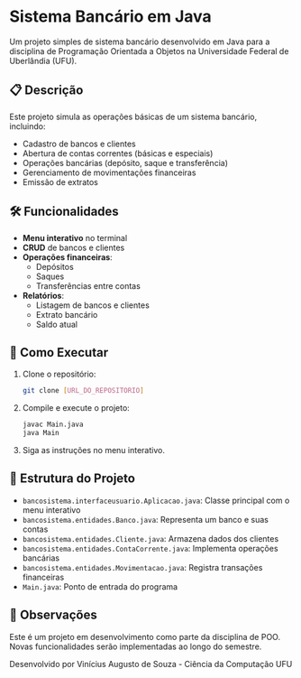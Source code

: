 # Sistema Bancário em Java

Um projeto simples de sistema bancário desenvolvido em Java para a disciplina de Programação Orientada a Objetos na Universidade Federal de Uberlândia (UFU).

## 📋 Descrição

Este projeto simula as operações básicas de um sistema bancário, incluindo:
- Cadastro de bancos e clientes
- Abertura de contas correntes (básicas e especiais)
- Operações bancárias (depósito, saque e transferência)
- Gerenciamento de movimentações financeiras
- Emissão de extratos

## 🛠️ Funcionalidades

- **Menu interativo** no terminal
- **CRUD** de bancos e clientes
- **Operações financeiras**:
    - Depósitos
    - Saques
    - Transferências entre contas
- **Relatórios**:
    - Listagem de bancos e clientes
    - Extrato bancário
    - Saldo atual

## 🚀 Como Executar

1. Clone o repositório:
   ```bash
   git clone [URL_DO_REPOSITORIO]
   ```

2. Compile e execute o projeto:
   ```bash
   javac Main.java
   java Main
   ```

3. Siga as instruções no menu interativo.

## 📂 Estrutura do Projeto

- `bancosistema.interfaceusuario.Aplicacao.java`: Classe principal com o menu interativo
- `bancosistema.entidades.Banco.java`: Representa um banco e suas contas
- `bancosistema.entidades.Cliente.java`: Armazena dados dos clientes
- `bancosistema.entidades.ContaCorrente.java`: Implementa operações bancárias
- `bancosistema.entidades.Movimentacao.java`: Registra transações financeiras
- `Main.java`: Ponto de entrada do programa

## 📝 Observações

Este é um projeto em desenvolvimento como parte da disciplina de POO. Novas funcionalidades serão implementadas ao longo do semestre.

Desenvolvido por Vinícius Augusto de Souza - Ciência da Computação UFU